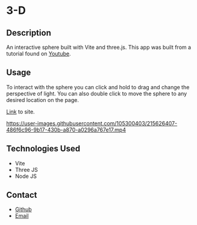 # 3-D

## Description

An interactive sphere built with Vite and three.js. This app was built from a tutorial found on [Youtube](https://www.youtube.com/watch?v=_OwJV2xL8M8).

## Usage

To interact with the sphere you can click and hold to drag and change the perspective of light. You can also double click to move the sphere to any desired location on the page.

[Link](https://kelsieszost.github.io/3-D/) to site.

https://user-images.githubusercontent.com/105300403/215626407-486f6c96-9b17-430b-a870-a0296a767e17.mp4 



## Technologies Used

- Vite
- Three JS
- Node JS

## Contact

- [Github](https://github.com/kelsieszost/3-D)
- [Email](mailto:owner@kelsieszost.design)
